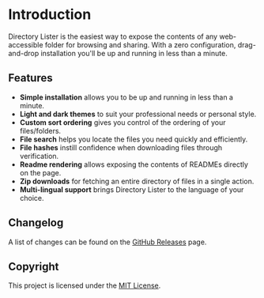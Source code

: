 # Introduction

Directory Lister is the easiest way to expose the contents of any web-accessible folder for browsing and sharing. With a zero configuration, drag-and-drop installation you'll be up and running in less than a minute.

## Features

* **Simple installation** allows you to be up and running in less than a minute.
* **Light and dark themes** to suit your professional needs or personal style.
* **Custom sort ordering** gives you control of the ordering of your files/folders.
* **File search** helps you locate the files you need quickly and efficiently.
* **File hashes** instill confidence when downloading files through verification.
* **Readme rendering** allows exposing the contents of READMEs directly on the page.
* **Zip downloads** for fetching an entire directory of files in a single action.
* **Multi-lingual support** brings Directory Lister to the language of your choice.

## Changelog

A list of changes can be found on the [GitHub Releases](https://github.com/DirectoryLister/DirectoryLister/releases) page.

## Copyright

This project is licensed under the [MIT License](https://github.com/DirectoryLister/DirectoryLister/blob/master/LICENSE).

